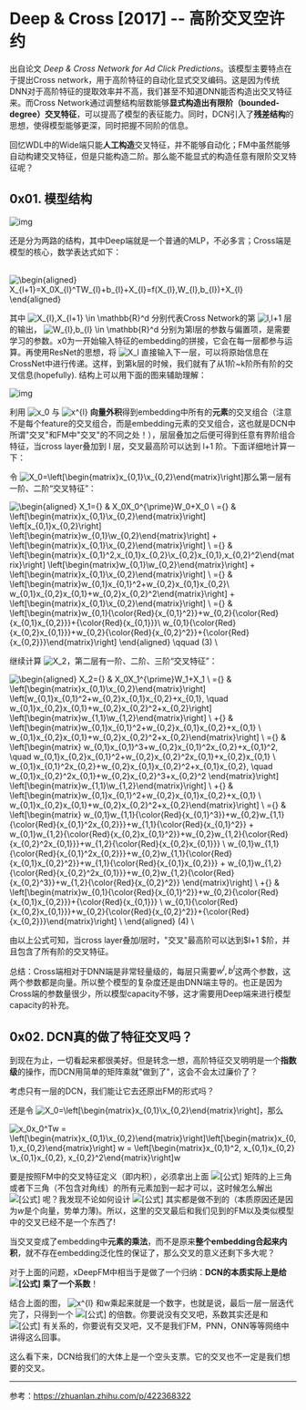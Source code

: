 # Deep & Cross [2017] -- 高阶交叉空许约

出自论文 *Deep & Cross Network for Ad Click Predictions*。该模型主要特点在于提出Cross network，用于高阶特征的自动化显式交叉编码。这是因为传统DNN对于高阶特征的提取效率并不高，我们甚至不知道DNN能否构造出交叉特征来。而Cross Network通过调整结构层数能够**显式构造出有限阶（bounded-degree）交叉特征**，可以提高了模型的表征能力。同时，DCN引入了**残差结构**的思想，使得模型能够更深，同时把握不同阶的信息。

回忆WDL中的Wide端只能**人工构造**交叉特征，并不能够自动化；FM中虽然能够自动构建交叉特征，但是只能构造二阶。那么能不能显式的构造任意有限阶交叉特征呢？

## 0x01. 模型结构

![img](https://pic1.zhimg.com/80/v2-fa9b18644a4fe4dba9fd16c4faef137c_1440w.jpg)



还是分为两路的结构，其中Deep端就是一个普通的MLP，不必多言；Cross端是模型的核心，数学表达式如下：                  

​                                          ![\begin{aligned} X_{l+1}=X_0X_{l}^TW_{l}+b_{l}+X_{l}=f(X_{l},W_{l},b_{l})+X_{l} \end{aligned}](https://www.zhihu.com/equation?tex=%5Cbegin%7Baligned%7D%20X_%7Bl%2B1%7D%3DX_0X_%7Bl%7D%5ETW_%7Bl%7D%2Bb_%7Bl%7D%2BX_%7Bl%7D%3Df(X_%7Bl%7D%2CW_%7Bl%7D%2Cb_%7Bl%7D)%2BX_%7Bl%7D%20%5Cend%7Baligned%7D)  

其中  ![X_{l},X_{l+1} \in \mathbb{R}^d](https://www.zhihu.com/equation?tex=X_%7Bl%7D%2CX_%7Bl%2B1%7D%20%5Cin%20%5Cmathbb%7BR%7D%5Ed)   分别代表Cross Network的第 ![l,l+1](https://www.zhihu.com/equation?tex=l%2Cl%2B1) 层的输出， ![W_{l},b_{l} \in \mathbb{R}^d](https://www.zhihu.com/equation?tex=W_%7Bl%7D%2Cb_%7Bl%7D%20%5Cin%20%5Cmathbb%7BR%7D%5Ed)  分别为第l层的参数与偏置项，是需要学习的参数。x0为一开始输入特征的embedding的拼接，它会在每一层都参与运算。再使用ResNet的思想，将 ![X_l](https://www.zhihu.com/equation?tex=X_l)  直接输入下一层，可以将原始信息在CrossNet中进行传递。这样，到第k层的时候，我们就有了从1阶~k阶所有阶的交叉信息(hopefully). 结构上可以用下面的图来辅助理解：

![img](https://pic2.zhimg.com/80/v2-0a2efc54bbf8853246e9bedb734c458b_1440w.jpeg)

利用 ![x_0 ](https://www.zhihu.com/equation?tex=x_0%20)  与 ![x^{l}](https://www.zhihu.com/equation?tex=x%5E%7Bl%7D)  **向量外积**得到embedding中所有的**元素**的交叉组合（注意不是每个feature的交叉组合，而是embedding元素的交叉组合，这也就是DCN中所谓"交叉"和FM中"交叉"的不同之处！），层层叠加之后便可得到任意有界阶组合特征，当cross layer叠加到 l 层，交叉最高阶可以达到 l+1 阶。下面详细地计算一下：

令 ![X_0=\left[\begin{matrix}x_{0,1}\\x_{0,2}\end{matrix}\right]](https://www.zhihu.com/equation?tex=X_0%3D%5Cleft%5B%5Cbegin%7Bmatrix%7Dx_%7B0%2C1%7D%5C%5Cx_%7B0%2C2%7D%5Cend%7Bmatrix%7D%5Cright%5D)那么第一层有一阶、二阶“交叉特征”：

![\begin{aligned} X_1={} & X_0X_0^{\prime}W_0+X_0 \\ ={} &  \left[\begin{matrix}x_{0,1}\\x_{0,2}\end{matrix}\right] \left[x_{0,1}x_{0,2}\right] \left[\begin{matrix}w_{0,1}\\w_{0,2}\end{matrix}\right] +  \left[\begin{matrix}x_{0,1}\\x_{0,2}\end{matrix}\right] \\ ={} & \left[\begin{matrix}x_{0,1}^2,x_{0,1}x_{0,2}\\x_{0,2}x_{0,1},x_{0,2}^2\end{matrix}\right] \left[\begin{matrix}w_{0,1}\\w_{0,2}\end{matrix}\right] + \left[\begin{matrix}x_{0,1}\\x_{0,2}\end{matrix}\right] \\ ={} & \left[\begin{matrix}w_{0,1}x_{0,1}^2+w_{0,2}x_{0,1}x_{0,2}\\ w_{0,1}x_{0,2}x_{0,1}+w_{0,2}x_{0,2}^2\end{matrix}\right] + \left[\begin{matrix}x_{0,1}\\x_{0,2}\end{matrix}\right] \\ ={} & \left[\begin{matrix}w_{0,1}{\color{Red}{x_{0,1}^2}}+w_{0,2}{\color{Red}{x_{0,1}x_{0,2}}}+{\color{Red}{x_{0,1}}}\\ w_{0,1}{\color{Red}{x_{0,2}x_{0,1}}}+w_{0,2}{\color{Red}{x_{0,2}^2}}+{\color{Red}{x_{0,2}}}\end{matrix}\right] \end{aligned} \qquad (3) \\](https://www.zhihu.com/equation?tex=%5Cbegin%7Baligned%7D%20X_1%3D%7B%7D%20%26%20X_0X_0%5E%7B%5Cprime%7DW_0%2BX_0%20%5C%5C%20%3D%7B%7D%20%26%20%20%5Cleft%5B%5Cbegin%7Bmatrix%7Dx_%7B0%2C1%7D%5C%5Cx_%7B0%2C2%7D%5Cend%7Bmatrix%7D%5Cright%5D%20%5Cleft%5Bx_%7B0%2C1%7Dx_%7B0%2C2%7D%5Cright%5D%20%5Cleft%5B%5Cbegin%7Bmatrix%7Dw_%7B0%2C1%7D%5C%5Cw_%7B0%2C2%7D%5Cend%7Bmatrix%7D%5Cright%5D%20%2B%20%20%5Cleft%5B%5Cbegin%7Bmatrix%7Dx_%7B0%2C1%7D%5C%5Cx_%7B0%2C2%7D%5Cend%7Bmatrix%7D%5Cright%5D%20%5C%5C%20%3D%7B%7D%20%26%20%5Cleft%5B%5Cbegin%7Bmatrix%7Dx_%7B0%2C1%7D%5E2%2Cx_%7B0%2C1%7Dx_%7B0%2C2%7D%5C%5Cx_%7B0%2C2%7Dx_%7B0%2C1%7D%2Cx_%7B0%2C2%7D%5E2%5Cend%7Bmatrix%7D%5Cright%5D%20%5Cleft%5B%5Cbegin%7Bmatrix%7Dw_%7B0%2C1%7D%5C%5Cw_%7B0%2C2%7D%5Cend%7Bmatrix%7D%5Cright%5D%20%2B%20%5Cleft%5B%5Cbegin%7Bmatrix%7Dx_%7B0%2C1%7D%5C%5Cx_%7B0%2C2%7D%5Cend%7Bmatrix%7D%5Cright%5D%20%5C%5C%20%3D%7B%7D%20%26%20%5Cleft%5B%5Cbegin%7Bmatrix%7Dw_%7B0%2C1%7Dx_%7B0%2C1%7D%5E2%2Bw_%7B0%2C2%7Dx_%7B0%2C1%7Dx_%7B0%2C2%7D%5C%5C%20w_%7B0%2C1%7Dx_%7B0%2C2%7Dx_%7B0%2C1%7D%2Bw_%7B0%2C2%7Dx_%7B0%2C2%7D%5E2%5Cend%7Bmatrix%7D%5Cright%5D%20%2B%20%5Cleft%5B%5Cbegin%7Bmatrix%7Dx_%7B0%2C1%7D%5C%5Cx_%7B0%2C2%7D%5Cend%7Bmatrix%7D%5Cright%5D%20%5C%5C%20%3D%7B%7D%20%26%20%5Cleft%5B%5Cbegin%7Bmatrix%7Dw_%7B0%2C1%7D%7B%5Ccolor%7BRed%7D%7Bx_%7B0%2C1%7D%5E2%7D%7D%2Bw_%7B0%2C2%7D%7B%5Ccolor%7BRed%7D%7Bx_%7B0%2C1%7Dx_%7B0%2C2%7D%7D%7D%2B%7B%5Ccolor%7BRed%7D%7Bx_%7B0%2C1%7D%7D%7D%5C%5C%20w_%7B0%2C1%7D%7B%5Ccolor%7BRed%7D%7Bx_%7B0%2C2%7Dx_%7B0%2C1%7D%7D%7D%2Bw_%7B0%2C2%7D%7B%5Ccolor%7BRed%7D%7Bx_%7B0%2C2%7D%5E2%7D%7D%2B%7B%5Ccolor%7BRed%7D%7Bx_%7B0%2C2%7D%7D%7D%5Cend%7Bmatrix%7D%5Cright%5D%20%5Cend%7Baligned%7D%20%5Cqquad%20(3)%20%5C%5C) 

继续计算 ![X_2](https://www.zhihu.com/equation?tex=X_2)，第二层有一阶、二阶、三阶“交叉特征”：

![\begin{aligned} X_2={} & X_0X_1^{\prime}W_1+X_1 \\ ={} & \left[\begin{matrix}x_{0,1}\\x_{0,2}\end{matrix}\right] \left[w_{0,1}x_{0,1}^2+w_{0,2}x_{0,1}x_{0,2}+x_{0,1}, \quad  w_{0,1}x_{0,2}x_{0,1}+w_{0,2}x_{0,2}^2+x_{0,2}\right] \left[\begin{matrix}w_{1,1}\\w_{1,2}\end{matrix}\right] \\  +{} &  \left[\begin{matrix}w_{0,1}x_{0,1}^2+w_{0,2}x_{0,1}x_{0,2}+x_{0,1} \\ w_{0,1}x_{0,2}x_{0,1}+w_{0,2}x_{0,2}^2+x_{0,2}\end{matrix}\right] \\ ={} & \left[\begin{matrix} w_{0,1}x_{0,1}^3+w_{0,2}x_{0,1}^2x_{0,2}+x_{0,1}^2, \quad  w_{0,1}x_{0,2}x_{0,1}^2+w_{0,2}x_{0,2}^2x_{0,1}+x_{0,2}x_{0,1} \\ w_{0,1}x_{0,1}^2x_{0,2}+w_{0,2}x_{0,1}x_{0,2}^2+x_{0,1}x_{0,2}, \quad  w_{0,1}x_{0,2}^2x_{0,1}+w_{0,2}x_{0,2}^3+x_{0,2}^2 \end{matrix}\right] \left[\begin{matrix}w_{1,1}\\w_{1,2}\end{matrix}\right] \\ +{} &  \left[\begin{matrix}w_{0,1}x_{0,1}^2+w_{0,2}x_{0,1}x_{0,2}+x_{0,1} \\ w_{0,1}x_{0,2}x_{0,1}+w_{0,2}x_{0,2}^2+x_{0,2}\end{matrix}\right] \\ ={} & \left[\begin{matrix} w_{0,1}w_{1,1}{\color{Red}{x_{0,1}^3}}+w_{0,2}w_{1,1}{\color{Red}{x_{0,1}^2x_{0,2}}}+w_{1,1}{\color{Red}{x_{0,1}^2}} +  w_{0,1}w_{1,2}{\color{Red}{x_{0,2}x_{0,1}^2}}+w_{0,2}w_{1,2}{\color{Red}{x_{0,2}^2x_{0,1}}}+w_{1,2}{\color{Red}{x_{0,2}x_{0,1}}} \\ w_{0,1}w_{1,1}{\color{Red}{x_{0,1}^2x_{0,2}}}+w_{0,2}w_{1,1}{\color{Red}{x_{0,1}x_{0,2}^2}}+w_{1,1}{\color{Red}{x_{0,1}x_{0,2}}} +  w_{0,1}w_{1,2}{\color{Red}{x_{0,2}^2x_{0,1}}}+w_{0,2}w_{1,2}{\color{Red}{x_{0,2}^3}}+w_{1,2}{\color{Red}{x_{0,2}^2}} \end{matrix}\right] \\ +{} &  \left[\begin{matrix}w_{0,1}{\color{Red}{x_{0,1}^2}}+w_{0,2}{\color{Red}{x_{0,1}x_{0,2}}}+{\color{Red}{x_{0,1}}} \\ w_{0,1}{\color{Red}{x_{0,2}x_{0,1}}}+w_{0,2}{\color{Red}{x_{0,2}^2}}+{\color{Red}{x_{0,2}}}\end{matrix}\right] \\ \end{aligned} (4) \\](https://www.zhihu.com/equation?tex=%5Cbegin%7Baligned%7D%20X_2%3D%7B%7D%20%26%20X_0X_1%5E%7B%5Cprime%7DW_1%2BX_1%20%5C%5C%20%3D%7B%7D%20%26%20%5Cleft%5B%5Cbegin%7Bmatrix%7Dx_%7B0%2C1%7D%5C%5Cx_%7B0%2C2%7D%5Cend%7Bmatrix%7D%5Cright%5D%20%5Cleft%5Bw_%7B0%2C1%7Dx_%7B0%2C1%7D%5E2%2Bw_%7B0%2C2%7Dx_%7B0%2C1%7Dx_%7B0%2C2%7D%2Bx_%7B0%2C1%7D%2C%20%5Cquad%20%20w_%7B0%2C1%7Dx_%7B0%2C2%7Dx_%7B0%2C1%7D%2Bw_%7B0%2C2%7Dx_%7B0%2C2%7D%5E2%2Bx_%7B0%2C2%7D%5Cright%5D%20%5Cleft%5B%5Cbegin%7Bmatrix%7Dw_%7B1%2C1%7D%5C%5Cw_%7B1%2C2%7D%5Cend%7Bmatrix%7D%5Cright%5D%20%5C%5C%20%20%2B%7B%7D%20%26%20%20%5Cleft%5B%5Cbegin%7Bmatrix%7Dw_%7B0%2C1%7Dx_%7B0%2C1%7D%5E2%2Bw_%7B0%2C2%7Dx_%7B0%2C1%7Dx_%7B0%2C2%7D%2Bx_%7B0%2C1%7D%20%5C%5C%20w_%7B0%2C1%7Dx_%7B0%2C2%7Dx_%7B0%2C1%7D%2Bw_%7B0%2C2%7Dx_%7B0%2C2%7D%5E2%2Bx_%7B0%2C2%7D%5Cend%7Bmatrix%7D%5Cright%5D%20%5C%5C%20%3D%7B%7D%20%26%20%5Cleft%5B%5Cbegin%7Bmatrix%7D%20w_%7B0%2C1%7Dx_%7B0%2C1%7D%5E3%2Bw_%7B0%2C2%7Dx_%7B0%2C1%7D%5E2x_%7B0%2C2%7D%2Bx_%7B0%2C1%7D%5E2%2C%20%5Cquad%20%20w_%7B0%2C1%7Dx_%7B0%2C2%7Dx_%7B0%2C1%7D%5E2%2Bw_%7B0%2C2%7Dx_%7B0%2C2%7D%5E2x_%7B0%2C1%7D%2Bx_%7B0%2C2%7Dx_%7B0%2C1%7D%20%5C%5C%20w_%7B0%2C1%7Dx_%7B0%2C1%7D%5E2x_%7B0%2C2%7D%2Bw_%7B0%2C2%7Dx_%7B0%2C1%7Dx_%7B0%2C2%7D%5E2%2Bx_%7B0%2C1%7Dx_%7B0%2C2%7D%2C%20%5Cquad%20%20w_%7B0%2C1%7Dx_%7B0%2C2%7D%5E2x_%7B0%2C1%7D%2Bw_%7B0%2C2%7Dx_%7B0%2C2%7D%5E3%2Bx_%7B0%2C2%7D%5E2%20%5Cend%7Bmatrix%7D%5Cright%5D%20%5Cleft%5B%5Cbegin%7Bmatrix%7Dw_%7B1%2C1%7D%5C%5Cw_%7B1%2C2%7D%5Cend%7Bmatrix%7D%5Cright%5D%20%5C%5C%20%2B%7B%7D%20%26%20%20%5Cleft%5B%5Cbegin%7Bmatrix%7Dw_%7B0%2C1%7Dx_%7B0%2C1%7D%5E2%2Bw_%7B0%2C2%7Dx_%7B0%2C1%7Dx_%7B0%2C2%7D%2Bx_%7B0%2C1%7D%20%5C%5C%20w_%7B0%2C1%7Dx_%7B0%2C2%7Dx_%7B0%2C1%7D%2Bw_%7B0%2C2%7Dx_%7B0%2C2%7D%5E2%2Bx_%7B0%2C2%7D%5Cend%7Bmatrix%7D%5Cright%5D%20%5C%5C%20%3D%7B%7D%20%26%20%5Cleft%5B%5Cbegin%7Bmatrix%7D%20w_%7B0%2C1%7Dw_%7B1%2C1%7D%7B%5Ccolor%7BRed%7D%7Bx_%7B0%2C1%7D%5E3%7D%7D%2Bw_%7B0%2C2%7Dw_%7B1%2C1%7D%7B%5Ccolor%7BRed%7D%7Bx_%7B0%2C1%7D%5E2x_%7B0%2C2%7D%7D%7D%2Bw_%7B1%2C1%7D%7B%5Ccolor%7BRed%7D%7Bx_%7B0%2C1%7D%5E2%7D%7D%20%2B%20%20w_%7B0%2C1%7Dw_%7B1%2C2%7D%7B%5Ccolor%7BRed%7D%7Bx_%7B0%2C2%7Dx_%7B0%2C1%7D%5E2%7D%7D%2Bw_%7B0%2C2%7Dw_%7B1%2C2%7D%7B%5Ccolor%7BRed%7D%7Bx_%7B0%2C2%7D%5E2x_%7B0%2C1%7D%7D%7D%2Bw_%7B1%2C2%7D%7B%5Ccolor%7BRed%7D%7Bx_%7B0%2C2%7Dx_%7B0%2C1%7D%7D%7D%20%5C%5C%20w_%7B0%2C1%7Dw_%7B1%2C1%7D%7B%5Ccolor%7BRed%7D%7Bx_%7B0%2C1%7D%5E2x_%7B0%2C2%7D%7D%7D%2Bw_%7B0%2C2%7Dw_%7B1%2C1%7D%7B%5Ccolor%7BRed%7D%7Bx_%7B0%2C1%7Dx_%7B0%2C2%7D%5E2%7D%7D%2Bw_%7B1%2C1%7D%7B%5Ccolor%7BRed%7D%7Bx_%7B0%2C1%7Dx_%7B0%2C2%7D%7D%7D%20%2B%20%20w_%7B0%2C1%7Dw_%7B1%2C2%7D%7B%5Ccolor%7BRed%7D%7Bx_%7B0%2C2%7D%5E2x_%7B0%2C1%7D%7D%7D%2Bw_%7B0%2C2%7Dw_%7B1%2C2%7D%7B%5Ccolor%7BRed%7D%7Bx_%7B0%2C2%7D%5E3%7D%7D%2Bw_%7B1%2C2%7D%7B%5Ccolor%7BRed%7D%7Bx_%7B0%2C2%7D%5E2%7D%7D%20%5Cend%7Bmatrix%7D%5Cright%5D%20%5C%5C%20%2B%7B%7D%20%26%20%20%5Cleft%5B%5Cbegin%7Bmatrix%7Dw_%7B0%2C1%7D%7B%5Ccolor%7BRed%7D%7Bx_%7B0%2C1%7D%5E2%7D%7D%2Bw_%7B0%2C2%7D%7B%5Ccolor%7BRed%7D%7Bx_%7B0%2C1%7Dx_%7B0%2C2%7D%7D%7D%2B%7B%5Ccolor%7BRed%7D%7Bx_%7B0%2C1%7D%7D%7D%20%5C%5C%20w_%7B0%2C1%7D%7B%5Ccolor%7BRed%7D%7Bx_%7B0%2C2%7Dx_%7B0%2C1%7D%7D%7D%2Bw_%7B0%2C2%7D%7B%5Ccolor%7BRed%7D%7Bx_%7B0%2C2%7D%5E2%7D%7D%2B%7B%5Ccolor%7BRed%7D%7Bx_%7B0%2C2%7D%7D%7D%5Cend%7Bmatrix%7D%5Cright%5D%20%5C%5C%20%5Cend%7Baligned%7D%20(4)%20%5C%5C)

由以上公式可知，当cross layer叠加$l$层时，"交叉"最高阶可以达到$l+1 $阶，并且包含了所有阶的交叉特征。

总结：Cross端相对于DNN端是非常轻量级的，每层只需要$w^l, b^l$这两个参数，这两个参数都是向量。所以整个模型的复杂度还是由DNN端主导的。也正是因为Cross端的参数量很少，所以模型capacity不够，这才需要用Deep端来进行模型capacity的补充。

## 0x02. DCN真的做了特征交叉吗？

到现在为止，一切看起来都很美好。但是转念一想，高阶特征交叉明明是一个**指数级**的操作，而DCN用简单的矩阵乘就"做到了"，这会不会太过廉价了？

考虑只有一层的DCN，我们能让它去还原出FM的形式吗？

还是令 ![X_0=\left[\begin{matrix}x_{0,1}\\x_{0,2}\end{matrix}\right]](https://www.zhihu.com/equation?tex=X_0%3D%5Cleft%5B%5Cbegin%7Bmatrix%7Dx_%7B0%2C1%7D%5C%5Cx_%7B0%2C2%7D%5Cend%7Bmatrix%7D%5Cright%5D)，那么

 ![x_0x_0^Tw = \left[\begin{matrix}x_{0,1}\\x_{0,2}\end{matrix}\right]\left[\begin{matrix}x_{0,1},x_{0,2}\end{matrix}\right] w = \left[\begin{matrix}x_{0,1}^2, x_{0,1}x_{0,2} \\x_{0,1}x_{0,2}, x_{0,2}^2\end{matrix}\right]w](https://www.zhihu.com/equation?tex=x_0x_0%5ETw%20%3D%20%5Cleft%5B%5Cbegin%7Bmatrix%7Dx_%7B0%2C1%7D%5C%5Cx_%7B0%2C2%7D%5Cend%7Bmatrix%7D%5Cright%5D%5Cleft%5B%5Cbegin%7Bmatrix%7Dx_%7B0%2C1%7D%2Cx_%7B0%2C2%7D%5Cend%7Bmatrix%7D%5Cright%5D%20w%20%3D%20%5Cleft%5B%5Cbegin%7Bmatrix%7Dx_%7B0%2C1%7D%5E2%2C%20x_%7B0%2C1%7Dx_%7B0%2C2%7D%20%5C%5Cx_%7B0%2C1%7Dx_%7B0%2C2%7D%2C%20x_%7B0%2C2%7D%5E2%5Cend%7Bmatrix%7D%5Cright%5Dw)  

要是按照FM中的交叉特征定义（即内积），必须拿出上面 ![[公式]](https://www.zhihu.com/equation?tex=x_0x_0%5ET) 矩阵的上三角或者下三角（不包含对角线）的所有元素加到一起才可以，这时候怎么解出 ![[公式]](https://www.zhihu.com/equation?tex=w) 呢？我发现不论如何设计 ![[公式]](https://www.zhihu.com/equation?tex=w) 其实都是做不到的（本质原因还是因为$w$是个向量，势单力薄)。所以，这里的交叉最后和我们见到的FM以及类似模型中的交叉已经不是一个东西了!

当交叉变成了embedding中**元素的乘法**，而不是原来**整个embedding合起来内积**，就不存在embedding泛化性的保证了，那么交叉的意义还剩下多大呢？



对于上面的问题，xDeepFM中相当于是做了一个归纳：**DCN的本质实际上是给 ![[公式]](https://www.zhihu.com/equation?tex=x_0) 乘了一个系数**！

结合上面的图， ![x^{l}](https://www.zhihu.com/equation?tex=x%5E%7Bl%7D)  和w乘起来就是一个数字，也就是说，最后一层一层迭代完了，只得到一个 ![[公式]](https://www.zhihu.com/equation?tex=x_0) 的倍数。你要说没有交叉吧，系数其实还是和 ![[公式]](https://www.zhihu.com/equation?tex=x_0) 有关系的，你要说有交叉吧，又不是我们FM，PNN，ONN等等网络中讲得这么回事。

这么看下来，DCN给我们的大体上是一个空头支票。它的交叉也不一定是我们想要的交叉。



----

参考：https://zhuanlan.zhihu.com/p/422368322